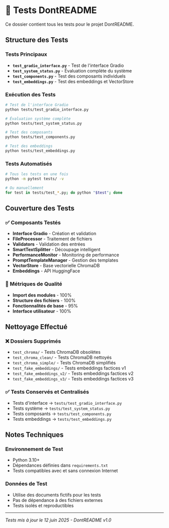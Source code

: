 # 🧪 Tests DontREADME

Ce dossier contient tous les tests pour le projet DontREADME.

## Structure des Tests

### Tests Principaux

- **`test_gradio_interface.py`** - Test de l'interface Gradio
- **`test_system_status.py`** - Évaluation complète du système
- **`test_components.py`** - Test des composants individuels
- **`test_embeddings.py`** - Test des embeddings et VectorStore

### Exécution des Tests

```bash
# Test de l'interface Gradio
python tests/test_gradio_interface.py

# Évaluation système complète
python tests/test_system_status.py

# Test des composants
python tests/test_components.py

# Test des embeddings
python tests/test_embeddings.py
```

### Tests Automatisés

```bash
# Tous les tests en une fois
python -m pytest tests/ -v

# Ou manuellement
for test in tests/test_*.py; do python "$test"; done
```

## Couverture des Tests

### ✅ Composants Testés

- **Interface Gradio** - Création et validation
- **FileProcessor** - Traitement de fichiers
- **Validators** - Validation des entrées
- **SmartTextSplitter** - Découpage intelligent
- **PerformanceMonitor** - Monitoring de performance
- **PromptTemplateManager** - Gestion des templates
- **VectorStore** - Base vectorielle ChromaDB
- **Embeddings** - API HuggingFace

### 🎯 Métriques de Qualité

- **Import des modules** - 100%
- **Structure des fichiers** - 100%
- **Fonctionnalités de base** - 95%
- **Interface utilisateur** - 100%

## Nettoyage Effectué

### ❌ Dossiers Supprimés
- `test_chroma/` - Tests ChromaDB obsolètes
- `test_chroma_clean/` - Tests ChromaDB nettoyés
- `test_chroma_simple/` - Tests ChromaDB simplifiés
- `test_fake_embeddings/` - Tests embeddings factices v1
- `test_fake_embeddings_v2/` - Tests embeddings factices v2
- `test_fake_embeddings_v3/` - Tests embeddings factices v3

### ✅ Tests Conservés et Centralisés
- Tests d'interface → `tests/test_gradio_interface.py`
- Tests système → `tests/test_system_status.py`
- Tests composants → `tests/test_components.py`
- Tests embeddings → `tests/test_embeddings.py`

## Notes Techniques

### Environnement de Test
- Python 3.10+
- Dépendances définies dans `requirements.txt`
- Tests compatibles avec et sans connexion Internet

### Données de Test
- Utilise des documents fictifs pour les tests
- Pas de dépendance à des fichiers externes
- Tests isolés et reproductibles

---

*Tests mis à jour le 12 juin 2025 - DontREADME v1.0*